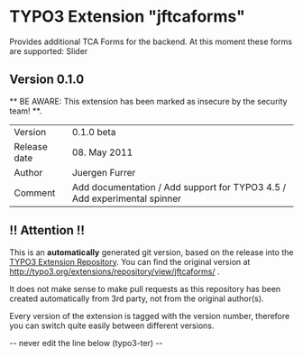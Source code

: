 # TYPO3 Extension "jftcaforms"
Provides additional TCA Forms for the backend. At this moment these forms are supported: Slider

## Version 0.1.0
** BE AWARE: This extension has been marked as insecure by the security team! **.



<table>
	<tr><td>Version</td><td>0.1.0 beta</td></tr>
	<tr><td>Release date</td><td>08. May 2011</td></tr>
	<tr><td>Author</td><td>Juergen Furrer</td></tr>
	<tr><td>Comment</td><td>Add documentation / Add support for TYPO3 4.5 / Add experimental spinner</td></tr>
</table>

## !! Attention !!
This is an **automatically** generated git version, based on the release into the [TYPO3 Extension Repository](http://www.typo3.org/extensions/).
You can find the original version at http://typo3.org/extensions/repository/view/jftcaforms/ .

It does not make sense to make pull requests as this repository has been created automatically from 3rd party, not from the original author(s).

Every version of the extension is tagged with the version number, therefore you can switch quite easily between different versions.


-- never edit the line below (typo3-ter) --
